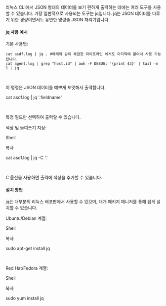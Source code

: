 리눅스 CLI에서 JSON 형태의 데이터를 보기 편하게 출력하는 데에는 여러 도구를 사용할 수 있습니다. 가장 일반적으로 사용되는 도구는 jq입니다. jq는 JSON 데이터를 다루기 위한 경량이면서도 유연한 명령줄 JSON 처리기입니다.

#### jq 사용 예시

기본 사용법:


```Shell
cat asdf.log | jq . #아래와 같이 복잡한 파이프라인 에서도 마지막에 붙여서 사용 가능합니다. 
cat agent.log | grep "host.id" | awk -F DEBUG: '{print $3}' | tail -n 1 | jq
```

​

이 명령은 JSON 데이터를 예쁘게 포맷해서 출력합니다.

cat asdf.log | jq '.fieldname'

​

특정 필드만 선택하여 출력할 수 있습니다.

색상 및 들여쓰기 지정:

Shell

복사

cat asdf.log | jq -C '.'

​

C 옵션을 사용하면 출력에 색상을 추가할 수 있습니다.

#### 설치 방법

jq는 대부분의 리눅스 배포판에서 사용할 수 있으며, 대개 패키지 매니저를 통해 쉽게 설치할 수 있습니다.

Ubuntu/Debian 계열:

Shell

복사

sudo apt-get install jq

​

Red Hat/Fedora 계열:

Shell

복사

sudo yum install jq
